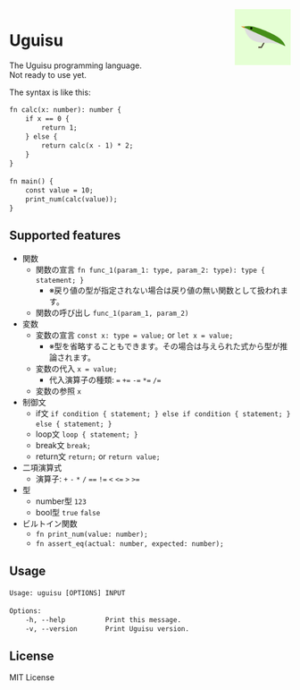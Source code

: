 <img alt="uguisu logo" width="100px" align="right" src="https://raw.githubusercontent.com/uguisu-dev/uguisu/master/uguisu-logo.png" />

# Uguisu
The Uguisu programming language.  
Not ready to use yet.

The syntax is like this:
```
fn calc(x: number): number {
    if x == 0 {
        return 1;
    } else {
        return calc(x - 1) * 2;
    }
}

fn main() {
    const value = 10;
    print_num(calc(value));
}
```

## Supported features
- 関数
  - 関数の宣言 `fn func_1(param_1: type, param_2: type): type { statement; }`
    - ※戻り値の型が指定されない場合は戻り値の無い関数として扱われます。
  - 関数の呼び出し `func_1(param_1, param_2)`
- 変数
  - 変数の宣言 `const x: type = value;` or `let x = value;`
    - ※型を省略することもできます。その場合は与えられた式から型が推論されます。
  - 変数の代入 `x = value;`
    - 代入演算子の種類: `=` `+=` `-=` `*=` `/=`
  - 変数の参照 `x`
- 制御文
  - if文 `if condition { statement; } else if condition { statement; } else { statement; }`
  - loop文 `loop { statement; }`
  - break文 `break;`
  - return文 `return;` or `return value;`
- 二項演算式
  - 演算子: `+` `-` `*` `/` `==` `!=` `<` `<=` `>` `>=`
- 型
  - number型 `123`
  - bool型 `true` `false`
- ビルトイン関数
  - `fn print_num(value: number);`
  - `fn assert_eq(actual: number, expected: number);`

## Usage
```
Usage: uguisu [OPTIONS] INPUT

Options:
    -h, --help          Print this message.
    -v, --version       Print Uguisu version.
```

## License
MIT License
